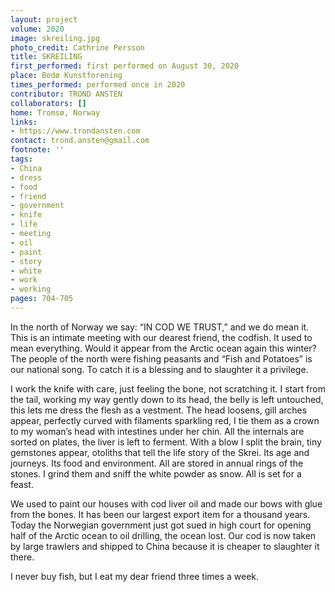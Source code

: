 ```yaml
---
layout: project
volume: 2020
image: skreiling.jpg
photo_credit: Cathrine Persson
title: SKREILING
first_performed: first performed on August 30, 2020
place: Bodø Kunstforening
times_performed: performed once in 2020
contributor: TROND ANSTEN
collaborators: []
home: Tromsø, Norway
links:
- https://www.trondansten.com
contact: trond.ansten@gmail.com
footnote: ''
tags:
- China
- dress
- food
- friend
- government
- knife
- life
- meeting
- oil
- paint
- story
- white
- work
- working
pages: 704-705
---
```

In the north of Norway we say: “IN COD WE TRUST,” and we do mean it. This is an intimate meeting with our dearest friend, the codfish. It used to mean everything. Would it appear from the Arctic ocean again this winter? The people of the north were fishing peasants and “Fish and Potatoes” is our national song. To catch it is a blessing and to slaughter it a privilege. 

I work the knife with care, just feeling the bone, not scratching it. I start from the tail, working my way gently down to its head, the belly is left untouched, this lets me dress the flesh as a vestment. The head loosens, gill arches appear, perfectly curved with filaments sparkling red, I tie them as a crown to my woman’s head with intestines under her chin. All the internals are sorted on plates, the liver is left to ferment. With a blow I split the brain, tiny gemstones appear, otoliths that tell the life story of the Skrei. Its age and journeys. Its food and environment. All are stored in annual rings of the stones. I grind them and sniff the white powder as snow. All is set for a feast.

We used to paint our houses with cod liver oil and made our bows with glue from the bones. It has been our largest export item for a thousand years. Today the Norwegian government just got sued in high court for opening half of the Arctic ocean to oil drilling, the ocean lost. Our cod is now taken by large trawlers and shipped to China because it is cheaper to slaughter it there. 

I never buy fish, but I eat my dear friend three times a week.